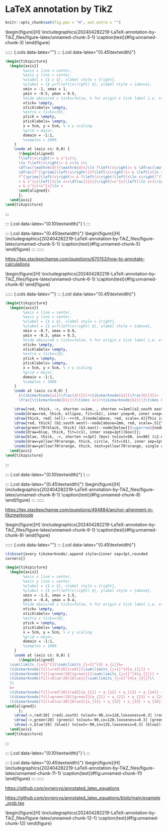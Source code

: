 # LaTeX annotation by TikZ


```r
knitr::opts_chunk$set(fig.pos = "H", out.extra = "")
```



\begin{figure}[H]
\includegraphics{202404282219-LaTeX-annotation-by-TikZ_files/figure-latex/unnamed-chunk-3-1} \caption{test}(\#fig:unnamed-chunk-3)
\end{figure}

:::::: {.cols data-latex=""}
::: {.col data-latex="{0.45\textwidth}"}

```tex
\begin{tikzpicture}
  \begin{axis}[
		%axis x line = center,
		%axis y line = center,
		%xlabel = {$ x $}, xlabel style = {right},
		%ylabel = {$ y=f\left(x\right) $}, ylabel style = {above},
		xmin = -1, xmax = 1,
		ymin = -0.5, ymax = 0.5,
		%hide obscured x ticks=false, % for origin x tick label i.e. xtick = {0}
		xtick= \empty,
		xticklabels= \empty,
		%extra x ticks={0},
		ytick = \empty,
		yticklabels= \empty,
		x = 5cm, y = 5cm, % x y scaling
		%grid = major,
		domain = -1:1,
		%samples = 1000		
	]
    \node at (axis cs: 0,0) {
      $\begin{aligned}
      f\left(x\right)= & x^{x}\\
      \ln f\left(x\right)= & x\ln x\\
      \dfrac{\mathrm{d}}{\mathrm{d}x}\ln f\left(x\right)= & \dfrac{\mathrm{d}}{\mathrm{d}x}\left[x\ln x\right]\\
      \dfrac{f^{\prime}\left(x\right)}{f\left(x\right)}= & \left[x\ln x\right]^{\prime}\\
      f^{\prime}\left(x\right)= & f\left(x\right)\left[x\ln x\right]^{\prime}=x^{x}\left[\left(x\right)^{\prime}\ln x+x\left(\ln x\right)^{\prime}\right]\\
      = & x^{x}\left[1\ln x+x\dfrac{1}{x}\right]=x^{x}\left[\ln x+1\right]=x^{x}\left[1+\ln x\right]\\
      = & x^{x}+x^{x}\ln x
      \end{aligned}$
      };
  \end{axis}
\end{tikzpicture}
```
:::

::: {.col data-latex="{0.10\textwidth}"}
\ 
:::

::: {.col data-latex="{0.45\textwidth}"}
\begin{figure}[H]
\includegraphics{202404282219-LaTeX-annotation-by-TikZ_files/figure-latex/unnamed-chunk-5-1} \caption{test}(\#fig:unnamed-chunk-5)
\end{figure}
:::
::::::

https://tex.stackexchange.com/questions/670153/how-to-annotate-calculations

\begin{figure}[H]
\includegraphics{202404282219-LaTeX-annotation-by-TikZ_files/figure-latex/unnamed-chunk-6-1} \caption{test}(\#fig:unnamed-chunk-6)
\end{figure}

:::::: {.cols data-latex=""}
::: {.col data-latex="{0.45\textwidth}"}

```tex
\begin{tikzpicture}
  \begin{axis}[
		%axis x line = center,
		%axis y line = center,
		%xlabel = {$ x $}, xlabel style = {right},
		%ylabel = {$ y=f\left(x\right) $}, ylabel style = {above},
		xmin = -0.7, xmax = 0.9,
		ymin = -0.3, ymax = 0.3,
		%hide obscured x ticks=false, % for origin x tick label i.e. xtick = {0}
		xtick= \empty,
		xticklabels= \empty,
		%extra x ticks={0},
		ytick = \empty,
		yticklabels= \empty,
		x = 5cm, y = 5cm, % x y scaling
		%grid = major,
		domain = -1:1,
		%samples = 1000		
	]
    \node at (axis cs:0,0) {
      $\tikzmarknode{a1}{\frac{4}{2}}+\tikzmarknode{a2}{\frac{6}{3}}=
      \frac{\tikzmarknode{b1}{(3\times 4)}+\tikzmarknode{b2}{(2\times 6)}}{\tikzmarknode{b3}{2\times 3}}=\tikzmarknode{c1}{\frac{12+12}{6}}=\tikzmarknode{c2}{\frac{24}{6}}=\tikzmarknode{d1}{4}$};

    \draw[red, thick, ->, shorten <=1em, , shorten >=1em](a2.south east)--node[below, pos=.45, scale=.4]{1}(a1.north west);
    \node[draw=red, thick, ellipse, fit=(b1), inner ysep=0, inner xsep=-1mm](ell){};
    \draw[thick, red] (ell)--++(0,.5)node[above, red, scale=.4]{This is important!};
    \draw[red, thick] (b2.south west)--node[above=2mm, red, scale=.5]{\bfseries WRONG!}(b2.north east);
    \draw[green!70!black, thick] (b3.east)--node[below]{$\uparrow$}node[below=5mm, align=left, green!70!black, scale=.5]{This multiplication is not\\necessary Try to simplify.}(b3.west) ([yshift=2pt]b3.east)--([yshift=2pt]b3.west);
    \node[draw=blue, thick, fit=(c1), inner xsep=1pt](box){};
    \draw[blue, thick, ->, shorten >=3pt] (box) to[out=90, in=90] (c2.north);
    \node[draw=yellow!70!orange, thick, circle, fit=(d1), inner sep=1pt](cir){};
    \node[draw=yellow!70!orange, thick, text=yellow!70!orange, single arrow, shape border rotate=180, anchor=west, scale=.4, single arrow tip angle=40, minimum height=30mm] at (cir.east){\quad RESULT};
  \end{axis}
\end{tikzpicture}
```
:::

::: {.col data-latex="{0.10\textwidth}"}
\ 
:::

::: {.col data-latex="{0.45\textwidth}"}
\begin{figure}[H]
\includegraphics{202404282219-LaTeX-annotation-by-TikZ_files/figure-latex/unnamed-chunk-8-1} \caption{test}(\#fig:unnamed-chunk-8)
\end{figure}
:::
::::::

https://tex.stackexchange.com/questions/494884/anchor-alignment-in-tikzmarknode

\begin{figure}[H]
\includegraphics{202404282219-LaTeX-annotation-by-TikZ_files/figure-latex/unnamed-chunk-9-1} \caption{test}(\#fig:unnamed-chunk-9)
\end{figure}

:::::: {.cols data-latex=""}
::: {.col data-latex="{0.45\textwidth}"}

```tex
\tikzset{every tikzmarknode/.append style={inner sep=3pt,rounded
corners}}

\begin{tikzpicture}
  \begin{axis}[
		%axis x line = center,
		%axis y line = center,
		%xlabel = {$ x $}, xlabel style = {right},
		%ylabel = {$ y=f\left(x\right) $}, ylabel style = {above},
		xmin = -1.5, xmax = 1.5,
		ymin = -0.4, ymax = 0.4,
		%hide obscured x ticks=false, % for origin x tick label i.e. xtick = {0}
		xtick= \empty,
		xticklabels= \empty,
		%extra x ticks={0},
		ytick = \empty,
		yticklabels= \empty,
		x = 5cm, y = 5cm, % x y scaling
		%grid = major,
		domain = -1:1,
		%samples = 1000		
	]
    \node at (axis cs: 0,0) {
      $\begin{aligned}
  \sum\limits_{i=1}^{3}\sum\limits_{j=1}^{4} a_{ij}&=
  \tikzmarknode[fill=red!20]{red1}{\sum\limits_{j=1}^{4}a_{1j}} +
  \tikzmarknode[fill=green!20]{green1}{\sum\limits_{j=1}^{4}a_{2j}} +
  \tikzmarknode[fill=blue!20]{blue1}{\sum\limits_{j=1}^{4}a_{3j}}\\
  \\
  &=
  \tikzmarknode[fill=red!20]{red2}{a_{11} + a_{12} + a_{13} + a_{14}} +
  \tikzmarknode[fill=green!20]{green2}{a_{21} + a_{22} + a_{23} + a_{24}} +
  \tikzmarknode[fill=blue!20]{blue2}{a_{31} + a_{32} + a_{33} + a_{34}}
\end{aligned}$
      };
    \draw[->,red!20] (red1.south) to[out=-90,in=120,looseness=0.3] (red2.north);
    \draw[->,green!20] (green1) to[out=-90,in=120,looseness=0.3] (green2);
    \draw[->,blue!20] (blue1) to[out=-90,in=135,looseness=0.3] (blue2);
  \end{axis}
\end{tikzpicture}
```
:::

::: {.col data-latex="{0.10\textwidth}"}
\ 
:::

::: {.col data-latex="{0.45\textwidth}"}
\begin{figure}[H]
\includegraphics{202404282219-LaTeX-annotation-by-TikZ_files/figure-latex/unnamed-chunk-11-1} \caption{test}(\#fig:unnamed-chunk-11)
\end{figure}
:::
::::::

https://github.com/synercys/annotated_latex_equations

https://github.com/synercys/annotated_latex_equations/blob/main/example_prob.tex

\begin{figure}[H]
\includegraphics{202404282219-LaTeX-annotation-by-TikZ_files/figure-latex/unnamed-chunk-12-1} \caption{test}(\#fig:unnamed-chunk-12)
\end{figure}
